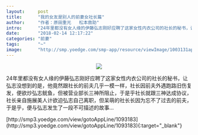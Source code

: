 ```yaml
---
layout:     post
title:      "我的女友是别人的前妻女社长篇"
author:     "作者：原田重光   松本救助"
intro:      "24年里都没有女人缘的伊藤弘志刚好应聘了这家女性内衣公司的社长的秘书，让弘志没想到的是，他竟然跟社长的前夫几乎一模一样，社长因前夫外遇跑路旧伤复发，便欲炒弘志鱿鱼，但被营业部长三神所阻止，于是乎社长就跟三神达成协议，社长亲自施展美人计欲迫弘志自己离职，但呆萌的社长长因为忘不了过去的前夫，于是乎，便与弘志发生了一段不可描述的故事…"
date:       "2018-02-14 12:17:22"
categories: "前妻"
tags:       "~"
image:      "http://smp.yoedge.com/smp-app/resource/viewImage/1003131appline.png"
---
```

<div style="text-align: center">
<p><img src="http://smp.yoedge.com/smp-app/resource/viewImage/1003131appline.png"/></p>
</div>
<p class="post-meta">
<span>24年里都没有女人缘的伊藤弘志刚好应聘了这家女性内衣公司的社长的秘书，让弘志没想到的是，他竟然跟社长的前夫几乎一模一样，社长因前夫外遇跑路旧伤复发，便欲炒弘志鱿鱼，但被营业部长三神所阻止，于是乎社长就跟三神达成协议，社长亲自施展美人计欲迫弘志自己离职，但呆萌的社长长因为忘不了过去的前夫，于是乎，便与弘志发生了一段不可描述的故事…</span>
</p>
[http://smp3.yoedge.com/view/gotoAppLine/1093183](http://smp3.yoedge.com/view/gotoAppLine/1093183){:target="_blank"}



